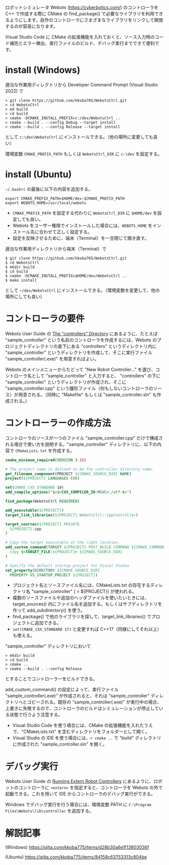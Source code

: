 ロボットシミュレータ Webots (https://cyberbotics.com/) のコントローラを C++ で作成する際に CMake の find_package() で必要なライブラリを利用できるようにします。自作のコントローラにさまざまなライブラリをリンクして開発するのが容易になります。

Visual Studio Code に CMake の拡張機能を入れておくと、ソース入力時のコード補完とエラー検出、実行ファイルのビルド、デバッグ実行までできて便利です。

# install (Windows)

適当な作業用ディレクトリから Developer Command Prompt (Visual Studio 2022) で
```
> git clone https://github.com/kkoba705/WebotsCtrl.git
> cd WebotsCtrl
> md build
> cd build
> cmake -DCMAKE_INSTALL_PREFIX=c:/dev/WebotsCtrl ..
> cmake --build . --config Debug --target install
> cmake --build . --config Release --target install
```
として ```c:\dev\WebotsCtrl``` にインストールできる。（他の場所に変更しても良い）

環境変数 ```CMAKE_PREFIX_PATH``` もしくは  ```WebotsCtrl_DIR``` に ```c:\dev``` を設定する。


# install (Ubuntu)
```~/.bashrc``` の最後に以下の内容を追加する。
```
export CMAKE_PREFIX_PATH=$HOME/dev:$CMAKE_PREFIX_PATH
export WEBOTS_HOME=/usr/local/webots
```
- ```CMAKE_PREFIX_PATH``` を設定する代わりに ```WebotsCtrl_DIR``` に ```$HOME/dev``` を設定しても良い。
- Webots をユーザー権限でインストールした場合には、```WEBOTS_HOME``` をインストール先に合わせて正しく設定する。
- 設定を反映させるために、端末（Terminal）を一旦閉じて開き直す。

適当な作業用ディレクトリから端末（Terminal）で
```
$ git clone https://github.com/kkoba705/WebotsCtrl.git
$ cd WebotsCtrl
$ mkdir build
$ cd build
$ cmake -DCMAKE_INSTALL_PREFIX=$HOME/dev/WebotsCtrl ..
$ make install
```

として ```~/dev/WebotsCtrl``` にインストールできる。（環境変数を変更して、他の場所にしても良い）

# コントローラの要件
Webots User Guide の [The "controllers" Directory](https://cyberbotics.com/doc/guide/the-standard-file-hierarchy-of-a-project#the-controllers-directory) にあるように、たとえば "sample_controller" という名前のコントローラを作成するには、Webots のプロジェクトディレクトリの直下にある "controllers" というディレクトリ内に "sample_controller" というディレクトリを作成して、そこに実行ファイル "sample_controller(.exe)" を用意すればよい。

Webots のメインメニューからたどって "New Robot Controller..." を選び、コントローラ名として "sample_controller" と入力すると、 "controllers" の下に "sample_controller" というディレクトリが作成され、そこに "sample_controller.cpp" という雛形ファイル（何もしないコントローラのソース）が用意される。（同時に "Makefile" もしくは "sample_controller.sln" も作成される。）

# コントローラーの作成方法
コントローラのソースが一つのファイル "sample_controller.cpp" だけで構成される場合で使い方を説明する。"sample_controller" ディレクトリに、以下の内容で ```CMakeLists.txt``` を作成する。
```cmake
cmake_minimum_required(VERSION 3.15)

# The project name is defined to be the controller directory name.
get_filename_component(PROJECT ${CMAKE_SOURCE_DIR} NAME)
project(${PROJECT} LANGUAGES CXX)

set(CMAKE_CXX_STANDARD 14)
add_compile_options("$<$<CXX_COMPILER_ID:MSVC>:/utf-8>")

find_package(WebotsCtrl REQUIRED)

add_executable(${PROJECT})
target_link_libraries(${PROJECT} WebotsCtrl::CppController)

target_sources(${PROJECT} PRIVATE
  ${PROJECT}.cpp
)

# Copy the target executable at the right location.
add_custom_command(TARGET ${PROJECT} POST_BUILD COMMAND ${CMAKE_COMMAND} -E
  copy $<TARGET_FILE:${PROJECT}> ${CMAKE_SOURCE_DIR}
)

# Specify the default startup project for Visual Studio
set_property(DIRECTORY ${CMAKE_SOURCE_DIR} 
  PROPERTY VS_STARTUP_PROJECT ${PROJECT})
```
* プロジェクト名とソースファイル名には、CMakeLists.txt の存在するディレクトリ名  "sample_controller" ( = ${PROJECT}) が使われる。
* 複数のソースファイルや追加のヘッダファイルを使いたいときには、target_sources() 内にファイル名を追加する。もしくはサブディレクトリを作って add_subdirectory() を使う。
* find_package() で他のライブラリを探して、target_link_libraries() でプロジェクトに追加できる。
* ```set(CMAKE_CXX_STANDARD 17)``` と変更すれば C++17（同様にしてそれ以上）も使える。

"sample_controller" ディレクトリにおいて
```
> mkdir build
> cd build
> cmake ..
> cmake --build . --config Release
```
とすることでコントローラーをビルドできる。

add_custom_command() の設定によって、実行ファイル "sample_controller(.exe)" が作成されると、それは "sample_controller" ディレクトリへとコピーされる。既存の "sample_controller(.exe)" が実行中の場合、上書きに失敗するので、コントローラのビルドはシミュレーションが停止している状態で行うよう注意する。

* Visual Studio Code を使う場合には、CMake の拡張機能を入れたうえで、"CMakeLists.txt" を含むディレクトリをフォルダーとして開く。
* Visual Studio の IDE を使う場合には、```> cmake ..``` で "build" ディレクトリに作成された "sample_controller.sln" を開く。

# デバッグ実行

Webots User Guide の [Running Extern Robot Controllers](https://cyberbotics.com/doc/guide/running-extern-robot-controllers) にあるように、ロボットのコントローラに `<extern>` を指定すると、コントローラを Webots の外で起動できる。これを用いて IDE からコントローラのデバッグ実行ができる。

Windows でデバッグ実行を行う場合には、環境変数 PATH に ```C:\Program Files\Webots\lib\controller``` を追加する。


# 解説記事

(Windows) https://qiita.com/kkoba775/items/d28b30a6e1f13803036f

(Ubuntu) https://qiita.com/kkoba775/items/84158c63753313c804be
